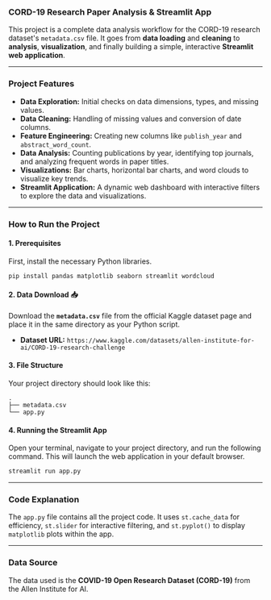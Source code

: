 
### CORD-19 Research Paper Analysis & Streamlit App

This project is a complete data analysis workflow for the CORD-19 research dataset's `metadata.csv` file. It goes from **data loading** and **cleaning** to **analysis**, **visualization**, and finally building a simple, interactive **Streamlit web application**.

-----

### Project Features

  - **Data Exploration:** Initial checks on data dimensions, types, and missing values.
  - **Data Cleaning:** Handling of missing values and conversion of date columns.
  - **Feature Engineering:** Creating new columns like `publish_year` and `abstract_word_count`.
  - **Data Analysis:** Counting publications by year, identifying top journals, and analyzing frequent words in paper titles.
  - **Visualizations:** Bar charts, horizontal bar charts, and word clouds to visualize key trends.
  - **Streamlit Application:** A dynamic web dashboard with interactive filters to explore the data and visualizations.

-----

### How to Run the Project

#### 1\. Prerequisites

First, install the necessary Python libraries.

```bash
pip install pandas matplotlib seaborn streamlit wordcloud
```

#### 2\. Data Download 📥

Download the **`metadata.csv`** file from the official Kaggle dataset page and place it in the same directory as your Python script.

  - **Dataset URL:** `https://www.kaggle.com/datasets/allen-institute-for-ai/CORD-19-research-challenge`

#### 3\. File Structure

Your project directory should look like this:

```
.
├── metadata.csv
└── app.py
```

#### 4\. Running the Streamlit App

Open your terminal, navigate to your project directory, and run the following command. This will launch the web application in your default browser.

```bash
streamlit run app.py
```

-----

### Code Explanation

The `app.py` file contains all the project code. It uses `st.cache_data` for efficiency, `st.slider` for interactive filtering, and `st.pyplot()` to display `matplotlib` plots within the app.

-----

### Data Source

The data used is the **COVID-19 Open Research Dataset (CORD-19)** from the Allen Institute for AI.
